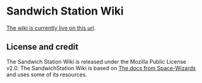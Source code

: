 # Sandwich Station Wiki

[The wiki is currently live on this url](https://wiki.sandwich14.com).

## License and credit

The Sandwich Station Wiki is released under the Mozilla Public License v2.0.
The SandwichStation Wiki is based on [The docs from Space-Wizards](https://github.com/space-wizards/docs) and uses some of its resources.
